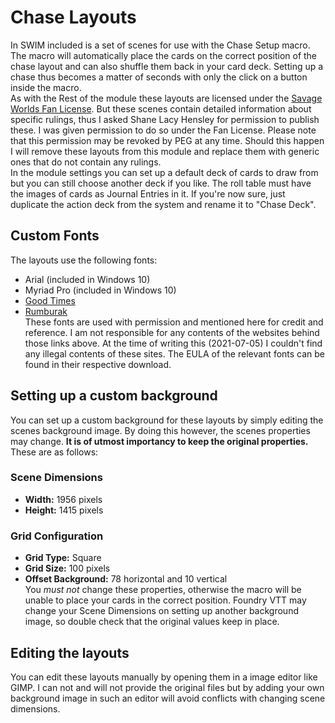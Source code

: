 # Chase Layouts  
In SWIM included is a set of scenes for use with the Chase Setup macro. The macro will automatically place the cards on the correct position of the chase layout and can also shuffle them back in your card deck. Setting up a chase thus becomes a matter of seconds with only the click on a button inside the macro.  
As with the Rest of the module these layouts are licensed under the [Savage Worlds Fan License](https://www.peginc.com/licensing/). But these scenes contain detailed information about specific rulings, thus I asked Shane Lacy Hensley for permission to publish these. I was given permission to do so under the Fan License. Please note that this permission may be revoked by PEG at any time. Should this happen I will remove these layouts from this module and replace them with generic ones that do not contain any rulings.  
In the module settings you can set up a default deck of cards to draw from but you can still choose another deck if you like. The roll table must have the images of cards as Journal Entries in it. If you're now sure, just duplicate the action deck from the system and rename it to "Chase Deck".  
  
## Custom Fonts  
The layouts use the following fonts:
- Arial (included in Windows 10)  
- Myriad Pro (included in Windows 10)  
- [Good Times](https://www.dafont.com/good-times.font)  
- [Rumburak](https://www.dafont.com/rumburak.font)  
These fonts are used with permission and mentioned here for credit and reference. I am not responsible for any contents of the websites behind those links above. At the time of writing this (2021-07-05) I couldn't find any illegal contents of these sites. The EULA of the relevant fonts can be found in their respective download.  

## Setting up a custom background  
You can set up a custom background for these layouts by simply editing the scenes background image. By doing this however, the scenes properties may change. **It is of utmost importancy to keep the original properties.** These are as follows:  
### Scene Dimensions  
- **Width:** 1956 pixels  
- **Height:** 1415 pixels  
### Grid Configuration  
- **Grid Type:** Square  
- **Grid Size:** 100 pixels  
- **Offset Background:** 78 horizontal and 10 vertical  
You *must not* change these properties, otherwise the macro will be unable to place your cards in the correct position. Foundry VTT may change your Scene Dimensions on setting up another background image, so double check that the original values keep in place.  

## Editing the layouts  
You can edit these layouts manually by opening them in a image editor like GIMP. I can not and will not provide the original files but by adding your own background image in such an editor will avoid conflicts with changing scene dimensions.  